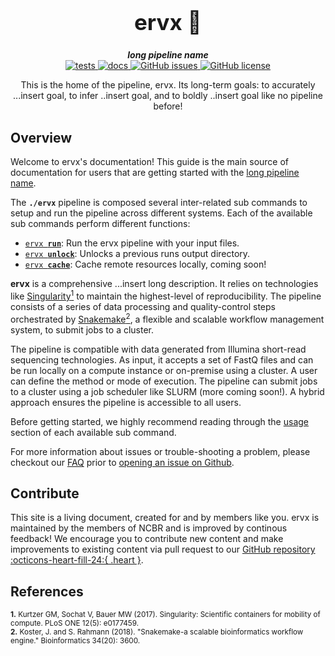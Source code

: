 <div align="center">

  <h1 style="font-size: 250%">ervx 🔬</h1>

  <b><i>long pipeline name</i></b><br> 
  <a href="https://github.com/OpenOmics/ervx/actions/workflows/main.yaml">
    <img alt="tests" src="https://github.com/OpenOmics/ervx/workflows/tests/badge.svg">
  </a>
  <a href="https://github.com/OpenOmics/ervx/actions/workflows/docs.yml">
    <img alt="docs" src="https://github.com/OpenOmics/ervx/workflows/docs/badge.svg">
  </a>
  <a href="https://github.com/OpenOmics/ervx/issues">
    <img alt="GitHub issues" src="https://img.shields.io/github/issues/OpenOmics/ervx?color=brightgreen">
  </a>
  <a href="https://github.com/OpenOmics/ervx/blob/main/LICENSE">
    <img alt="GitHub license" src="https://img.shields.io/github/license/OpenOmics/ervx">
  </a>

  <p>
    This is the home of the pipeline, ervx. Its long-term goals: to accurately ...insert goal, to infer ..insert goal, and to boldly ..insert goal like no pipeline before!
  </p>

</div>  


## Overview
Welcome to ervx's documentation! This guide is the main source of documentation for users that are getting started with the [long pipeline name](https://github.com/OpenOmics/ervx/). 

The **`./ervx`** pipeline is composed several inter-related sub commands to setup and run the pipeline across different systems. Each of the available sub commands perform different functions: 

 * [<code>ervx <b>run</b></code>](usage/run.md): Run the ervx pipeline with your input files.
 * [<code>ervx <b>unlock</b></code>](usage/unlock.md): Unlocks a previous runs output directory.
 * [<code>ervx <b>cache</b></code>](usage/cache.md): Cache remote resources locally, coming soon!

**ervx** is a comprehensive ...insert long description. It relies on technologies like [Singularity<sup>1</sup>](https://singularity.lbl.gov/) to maintain the highest-level of reproducibility. The pipeline consists of a series of data processing and quality-control steps orchestrated by [Snakemake<sup>2</sup>](https://snakemake.readthedocs.io/en/stable/), a flexible and scalable workflow management system, to submit jobs to a cluster.

The pipeline is compatible with data generated from Illumina short-read sequencing technologies. As input, it accepts a set of FastQ files and can be run locally on a compute instance or on-premise using a cluster. A user can define the method or mode of execution. The pipeline can submit jobs to a cluster using a job scheduler like SLURM (more coming soon!). A hybrid approach ensures the pipeline is accessible to all users.

Before getting started, we highly recommend reading through the [usage](usage/run.md) section of each available sub command.

For more information about issues or trouble-shooting a problem, please checkout our [FAQ](faq/questions.md) prior to [opening an issue on Github](https://github.com/OpenOmics/ervx/issues).

## Contribute 

This site is a living document, created for and by members like you. ervx is maintained by the members of NCBR and is improved by continous feedback! We encourage you to contribute new content and make improvements to existing content via pull request to our [GitHub repository :octicons-heart-fill-24:{ .heart }](https://github.com/OpenOmics/ervx).


## References
<sup>**1.**  Kurtzer GM, Sochat V, Bauer MW (2017). Singularity: Scientific containers for mobility of compute. PLoS ONE 12(5): e0177459.</sup>  
<sup>**2.**  Koster, J. and S. Rahmann (2018). "Snakemake-a scalable bioinformatics workflow engine." Bioinformatics 34(20): 3600.</sup>  

